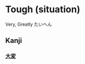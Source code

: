 # Tough (situation)
Very, Greatly
たいへん

## Kanji
### [大](../Kanji/kanji-dict/大.md)[変](../Kanji/kanji-dict/変.md)
